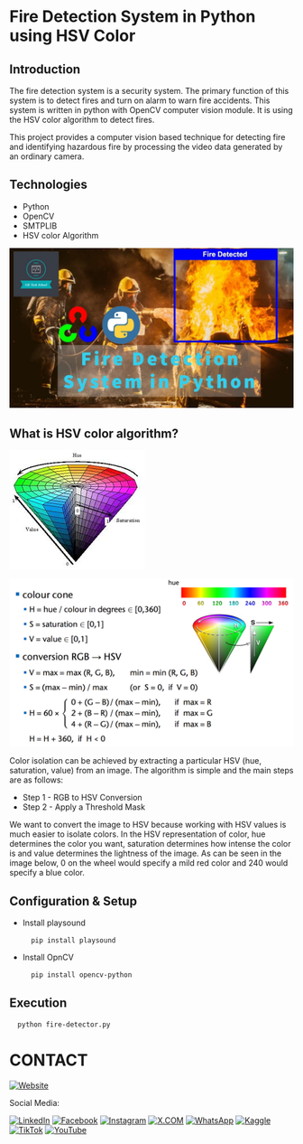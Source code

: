 # Fire Detection System in Python using HSV Color


## Introduction

The fire detection system is a security system. The primary function of this system is to detect fires and turn on alarm to warn fire accidents. This system is written in python with OpenCV computer vision module. It is using the HSV color algorithm to detect fires.

This project provides a computer vision based technique for detecting fire and identifying hazardous fire by processing the video data generated by an ordinary camera.


## Technologies
- Python
- OpenCV
- SMTPLIB
- HSV color Algorithm

![](github-readme-content/image-1.jpg)  



## What is HSV color algorithm?

![](github-readme-content/hsv-1.jpg)

![](github-readme-content/hsv-0.png)

Color isolation can be achieved by extracting a particular HSV (hue, saturation, value) from an image. The algorithm is simple and the main steps are as follows:

- Step 1 - RGB to HSV Conversion
- Step 2 - Apply a Threshold Mask

We want to convert the image to HSV because working with HSV values is much easier to isolate colors. In the HSV representation of color, hue determines the color you want, saturation determines how intense the color is and value determines the lightness of the image. As can be seen in the image below, 0 on the wheel would specify a mild red color and 240 would specify a blue color.

## Configuration & Setup

- Install playsound

  ```
    pip install playsound
  ```

- Install OpnCV

  ```
    pip install opencv-python
  ```

## Execution

  ```
    python fire-detector.py
  ```

# CONTACT

[![Website](https://img.shields.io/badge/-Website-%23E01E5A?style=flat-square&logo=globe)](http://www.gunarakulan.info)

Social Media:

[![LinkedIn](https://img.shields.io/badge/-LinkedIn-0A66C2?style=flat-square&logo=linkedin&logoColor=white)](https://www.linkedin.com/in/gunarakulangunaretnam)
[![Facebook](https://img.shields.io/badge/-Facebook-196dcc?style=flat-square&logo=facebook&logoColor=white)](https://www.facebook.com/gunarakulangunaretnam)
[![Instagram](https://img.shields.io/badge/-Instagram-bd3651?style=flat-square&logo=instagram&logoColor=white)](https://www.instagram.com/gunarakulangunaretnam)
[![X.COM](https://img.shields.io/badge/-X.COM-0066ff?style=flat-square&logo=x&logoColor=white)](https://x.com/gunarakulangr)
[![WhatsApp](https://img.shields.io/badge/-WhatsApp-07a647?style=flat-square&logo=whatsapp&logoColor=white)](https://wa.me/94740001141)
[![Kaggle](https://img.shields.io/badge/-Kaggle-3295bd?style=flat-square&logo=kaggle&logoColor=white)](https://www.kaggle.com/gunarakulangr)
[![TikTok](https://img.shields.io/badge/-TikTok-579ea3?style=flat-square&logo=tiktok&logoColor=white)](https://www.tiktok.com/@gunarakulangunaretnam)
[![YouTube](https://img.shields.io/badge/-YouTube-a82121?style=flat-square&logo=youtube&logoColor=white)](https://www.youtube.com/channel/UCjMOdgHFAjAdBKiqV8y2Tww)



